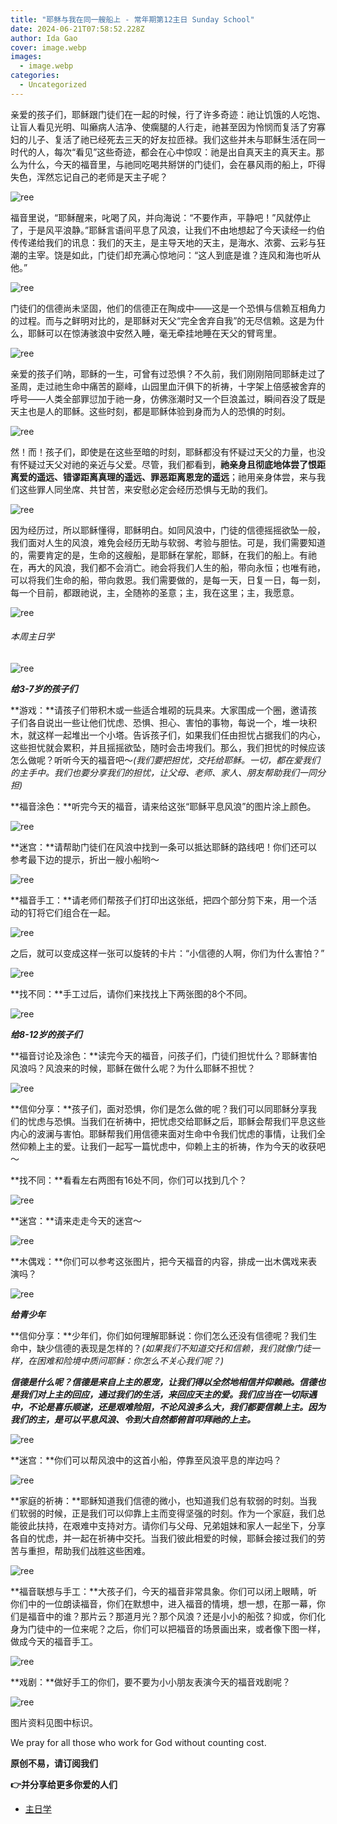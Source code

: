 ```yaml
---
title: "耶稣与我在同一艘船上 - 常年期第12主日 Sunday School"
date: 2024-06-21T07:58:52.228Z
author: Ida Gao
cover: image.webp
images:
  - image.webp
categories:
  - Uncategorized
---
```


亲爱的孩子们，耶稣跟门徒们在一起的时候，行了许多奇迹：祂让饥饿的人吃饱、让盲人看见光明、叫癞病人洁净、使瘸腿的人行走，祂甚至因为怜悯而复活了穷寡妇的儿子、复活了祂已经死去三天的好友拉匝禄。我们这些并未与耶稣生活在同一时代的人，每次“看见”这些奇迹，都会在心中惊叹：祂是出自真天主的真天主。那么为什么，今天的福音里，与祂同吃喝共掰饼的门徒们，会在暴风雨的船上，吓得失色，浑然忘记自己的老师是天主子呢？

<!--more-->

![ree](https://static.wixstatic.com/media/ec8b63_c6f7dddbc8e047b098a201ad19da54fd~mv2.jpg)

  

福音里说，“耶稣醒来，叱喝了风，并向海说：“不要作声，平静吧！”风就停止了，于是风平浪静。”耶稣言语间平息了风浪，让我们不由地想起了今天读经一约伯传传递给我们的讯息：我们的天主，是主导天地的天主，是海水、浓雾、云彩与狂潮的主宰。饶是如此，门徒们却充满心惊地问：“这人到底是谁？连风和海也听从他。”

![ree](https://static.wixstatic.com/media/ec8b63_5c1557e8b0e54c69b7e170418f6b2efa~mv2.jpg)

门徒们的信德尚未坚固，他们的信德正在陶成中——这是一个恐惧与信赖互相角力的过程。而与之鲜明对比的，是耶稣对天父“完全舍弃自我”的无尽信赖。这是为什么，耶稣可以在惊涛骇浪中安然入睡，毫无牵挂地睡在天父的臂弯里。

![ree](https://static.wixstatic.com/media/ec8b63_e5107ada681a447db6cc0a5bd37764e2~mv2.jpg)

亲爱的孩子们呐，耶稣的一生，可曾有过恐惧？不久前，我们刚刚陪同耶稣走过了圣周，走过祂生命中痛苦的巅峰，山园里血汗俱下的祈祷，十字架上倍感被舍弃的呼号——人类全部罪愆加于祂一身，仿佛涨潮时又一个巨浪盖过，瞬间吞没了既是天主也是人的耶稣。这些时刻，都是耶稣体验到身而为人的恐惧的时刻。

![ree](https://static.wixstatic.com/media/ec8b63_50843f9a393b45dcb2a954c9e9604657~mv2.jpg)

然！而！孩子们，即使是在这些至暗的时刻，耶稣都没有怀疑过天父的力量，也没有怀疑过天父对祂的亲近与父爱。尽管，我们都看到，**祂亲身且彻底地体尝了恨距离爱的遥远、错谬距离真理的遥远、罪恶距离恩宠的遥远**；祂用亲身体尝，来与我们这些罪人同坐席、共甘苦，来安慰必定会经历恐惧与无助的我们。

![ree](https://static.wixstatic.com/media/ec8b63_6fb4ecd61d274be4b910f4f1f4b56c9d~mv2.jpg)

因为经历过，所以耶稣懂得，耶稣明白。如同风浪中，门徒的信德摇摇欲坠一般，我们面对人生的风浪，难免会经历无助与软弱、考验与胆怯。可是，我们需要知道的，需要肯定的是，生命的这艘船，是耶稣在掌舵，耶稣，在我们的船上。有祂在，再大的风浪，我们都不会消亡。祂会将我们人生的船，带向永恒；也唯有祂，可以将我们生命的船，带向救恩。我们需要做的，是每一天，日复一日，每一刻，每一个目前，都跟祂说，主，全随祢的圣意；主，我在这里；主，我愿意。

![ree](https://static.wixstatic.com/media/ec8b63_f71f8a7431b1486c990b6d9493e26640~mv2.jpg)

  

###### 本周主日学

![ree](https://static.wixstatic.com/media/ec8b63_a89a6d2b232d4f5d98215992fbcc8911~mv2.jpg)

  

**_给3-7岁的孩子们_**

  

**游戏：**请孩子们带积木或一些适合堆砌的玩具来。大家围成一个圈，邀请孩子们各自说出一些让他们忧虑、恐惧、担心、害怕的事物，每说一个，堆一块积木，就这样一起堆出一个小塔。告诉孩子们，如果我们任由担忧占据我们的内心，这些担忧就会累积，并且摇摇欲坠，随时会击垮我们。那么，我们担忧的时候应该怎么做呢？听听今天的福音吧～_(我们要把担忧，交托给耶稣。一切，都在爱我们的主手中。我们也要分享我们的担忧，让父母、老师、家人、朋友帮助我们一同分担)_

**福音涂色：**听完今天的福音，请来给这张“耶稣平息风浪”的图片涂上颜色。

![ree](https://static.wixstatic.com/media/ec8b63_c7844cb782eb43b1b6aaf37e34c9ec77~mv2.jpg)

**迷宫：**请帮助门徒们在风浪中找到一条可以抵达耶稣的路线吧！你们还可以参考最下边的提示，折出一艘小船哟～

![ree](https://static.wixstatic.com/media/ec8b63_d0711e801a66411ba990ed216d526ee6~mv2.jpg)

**福音手工：**请老师们帮孩子们打印出这张纸，把四个部分剪下来，用一个活动的钉将它们组合在一起。

![ree](https://static.wixstatic.com/media/ec8b63_264bc643ae9e46c996065758ef7d15a2~mv2.jpg)

之后，就可以变成这样一张可以旋转的卡片：“小信德的人啊，你们为什么害怕？”

![ree](https://static.wixstatic.com/media/ec8b63_860802e41ae74092804a1637f3d6bad6~mv2.jpg)

**找不同：**手工过后，请你们来找找上下两张图的8个不同。

![ree](https://static.wixstatic.com/media/ec8b63_c5de3e9301f543c7812d1253387bf223~mv2.jpg)

**_给8-12岁的孩子们_**

  

**福音讨论及涂色：**读完今天的福音，问孩子们，门徒们担忧什么？耶稣害怕风浪吗？风浪来的时候，耶稣在做什么呢？为什么耶稣不担忧？

![ree](https://static.wixstatic.com/media/ec8b63_ac94781a8e95488eb9d156abcfa4c261~mv2.jpg)

**信仰分享：**孩子们，面对恐惧，你们是怎么做的呢？我们可以同耶稣分享我们的忧虑与恐惧。当我们在祈祷中，把忧虑交给耶稣之后，耶稣会帮我们平息这些内心的波澜与害怕。耶稣帮我们用信德来面对生命中令我们忧虑的事情，让我们全然仰赖上主的爱。让我们一起写一篇忧虑中，仰赖上主的祈祷，作为今天的收获吧～

  

**找不同：**看看左右两图有16处不同，你们可以找到几个？

![ree](https://static.wixstatic.com/media/ec8b63_29ae963df0e64a1094294a67888e919f~mv2.jpg)

**迷宫：**请来走走今天的迷宫～

![ree](https://static.wixstatic.com/media/ec8b63_fedf407337134945996a7c58e9552fe8~mv2.jpg)

**木偶戏：**你们可以参考这张图片，把今天福音的内容，排成一出木偶戏来表演吗？

![ree](https://static.wixstatic.com/media/ec8b63_eb63e1808ca54f918ef5b125f87dfb6f~mv2.jpg)

**_给青少年_**

  

**信仰分享：**少年们，你们如何理解耶稣说：你们怎么还没有信德呢？我们生命中，缺少信德的表现是怎样的？_(如果我们不知道交托和信赖，我们就像门徒一样，在困难和险境中质问耶稣：你怎么不关心我们呢？)_

**_信德是什么呢？信德是来自上主的恩宠，让我们得以全然地相信并仰赖祂。信德也是我们对上主的回应，通过我们的生活，来回应天主的爱。我们应当在一切际遇中，不论是喜乐顺遂，还是艰难险阻，不论风浪多么大，我们都要信赖上主。因为我们的主，是可以平息风浪、令到大自然都俯首叩拜祂的上主。_**

![ree](https://static.wixstatic.com/media/ec8b63_4b9e6caa0a1c4f6e8dfc549d115d0c76~mv2.jpg)

**迷宫：**你们可以帮风浪中的这首小船，停靠至风浪平息的岸边吗？

![ree](https://static.wixstatic.com/media/ec8b63_d081e96baa304bd780e3a38ab306ce1f~mv2.jpg)

**家庭的祈祷：**耶稣知道我们信德的微小，也知道我们总有软弱的时刻。当我们软弱的时候，正是我们可以仰靠上主而变得坚强的时刻。作为一个家庭，我们总能彼此扶持，在艰难中支持对方。请你们与父母、兄弟姐妹和家人一起坐下，分享各自的忧虑，并一起在祈祷中交托。当我们彼此相爱的时候，耶稣会接过我们的劳苦与重担，帮助我们战胜这些困难。

![ree](https://static.wixstatic.com/media/ec8b63_fb2d19c703b6467eab01ff14a3a630ba~mv2.jpg)

  

**福音联想与手工：**大孩子们，今天的福音非常具象。你们可以闭上眼睛，听你们中的一位朗读福音，你们在默想中，进入福音的情境，想一想，在那一幕，你们是福音中的谁？那片云？那道月光？那个风浪？还是小小的船弦？抑或，你们化身为门徒中的一位来呢？之后，你们可以把福音的场景画出来，或者像下图一样，做成今天的福音手工。

![ree](https://static.wixstatic.com/media/ec8b63_2477c5c1309c4a2783655c1e9c9ad6f7~mv2.jpg)

**戏剧：**做好手工的你们，要不要为小小朋友表演今天的福音戏剧呢？

![ree](https://static.wixstatic.com/media/ec8b63_1fbd16781ade4c679a164847dc8a0d4a~mv2.jpg)

  

  

  

图片资料见图中标识。

We pray for all those who work for God without counting cost.

**原创不易，请订阅我们**

**👉并分享给更多你爱的人们**

*   [主日学](https://www.urloveinme.com/首頁/categories/主日学)
